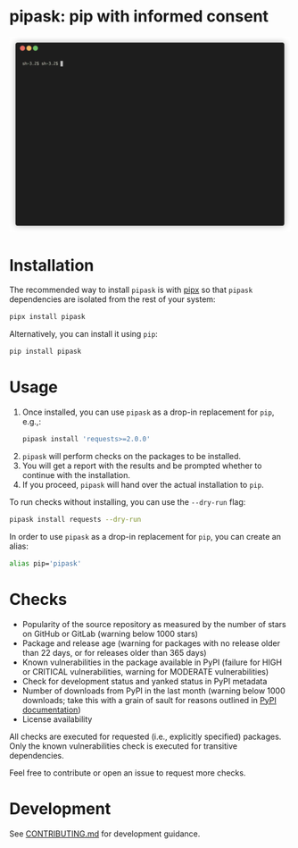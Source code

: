 # pipask: pip with informed consent

![pipask-demo](https://github.com/feynmanix/pipask/blob/main/.github/pipask-demo.gif?raw=true)

# Installation
The recommended way to install `pipask` is with [pipx](https://pipx.pypa.io/stable/#install-pipx) so that `pipask` dependencies are isolated from the rest of your system:
```bash
pipx install pipask
```

Alternatively, you can install it using `pip`:
```bash
pip install pipask
```
    
# Usage
1. Once installed, you can use `pipask` as a drop-in replacement for `pip`, e.g.,:
    ```bash
    pipask install 'requests>=2.0.0'
    ```
2. `pipask` will perform checks on the packages to be installed.
3. You will get a report with the results and be prompted whether to continue with the installation.
4. If you proceed, `pipask` will hand over the actual installation to `pip`.

To run checks without installing, you can use the `--dry-run` flag:
```bash
pipask install requests --dry-run
```

In order to use `pipask` as a drop-in replacement for `pip`, you can create an alias:
```bash
alias pip='pipask'
```

# Checks
* Popularity of the source repository as measured by the number of stars on GitHub or GitLab (warning below 1000 stars)
* Package and release age (warning for packages with no release older than 22 days, or for releases older than 365 days)
* Known vulnerabilities in the package available in PyPI (failure for HIGH or CRITICAL vulnerabilities, warning for MODERATE vulnerabilities)
* Check for development status and yanked status in PyPI metadata
* Number of downloads from PyPI in the last month (warning below 1000 downloads; take this with a grain of sault for reasons outlined in [PyPI documentation](https://packaging.python.org/en/latest/guides/analyzing-pypi-package-downloads/))
* License availability

All checks are executed for requested (i.e., explicitly specified) packages. Only the known vulnerabilities check is executed for transitive dependencies.

Feel free to contribute or open an issue to request more checks.

# Development
See [CONTRIBUTING.md](https://github.com/feynmanix/pipask/blob/main/CONTRIBUTING.md) for development guidance.
